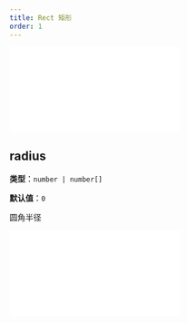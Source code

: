 ```yaml
---
title: Rect 矩形
order: 1
---
```


<embed src="../../common/ShapeStyleProps.zh.md"></embed>

## radius

**类型**：`number | number[]`

**默认值**：`0`

圆角半径

<embed src="../../common/BaseStyleProps.zh.md"></embed>
